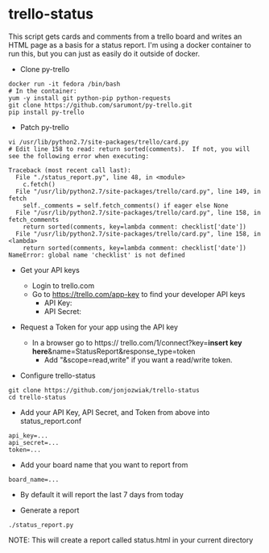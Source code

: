 # trello-status
This script gets cards and comments from a trello board and writes an HTML page as a basis for a status report.  I'm using a docker container to run this, but you can just as easily do it outside of docker.  

* Clone py-trello 
```
docker run -it fedora /bin/bash
# In the container:
yum -y install git python-pip python-requests 
git clone https://github.com/sarumont/py-trello.git
pip install py-trello
```
* Patch py-trello
```
vi /usr/lib/python2.7/site-packages/trello/card.py
# Edit line 158 to read: return sorted(comments).  If not, you will see the following error when executing:

Traceback (most recent call last):
  File "./status_report.py", line 48, in <module>
    c.fetch()
  File "/usr/lib/python2.7/site-packages/trello/card.py", line 149, in fetch
    self._comments = self.fetch_comments() if eager else None
  File "/usr/lib/python2.7/site-packages/trello/card.py", line 158, in fetch_comments
    return sorted(comments, key=lambda comment: checklist['date'])
  File "/usr/lib/python2.7/site-packages/trello/card.py", line 158, in <lambda>
    return sorted(comments, key=lambda comment: checklist['date'])
NameError: global name 'checklist' is not defined
```

* Get your API keys 
  * Login to trello.com
  * Go to https://trello.com/app-key to find your developer API keys
    * API Key: 
    * API Secret: 

* Request a Token for your app using the API key
  * In a browser go to https:// trello.com/1/connect?key=__insert key here__&name=StatusReport&response_type=token
    * Add "&scope=read,write" if you want a read/write token. 

* Configure trello-status
```
git clone https://github.com/jonjozwiak/trello-status
cd trello-status
```
  * Add your API Key, API Secret, and Token from above into status_report.conf
```
api_key=...
api_secret=...
token=...
```
  * Add your board name that you want to report from 
```
board_name=...
```
  * By default it will report the last 7 days from today 

* Generate a report
```
./status_report.py
```
NOTE: This will create a report called status.html in your current directory


